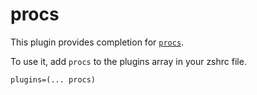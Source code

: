 # procs

This plugin provides completion for [`procs`](https://github.com/dalance/procs).

To use it, add `procs` to the plugins array in your zshrc file.

```
plugins=(... procs)
```
